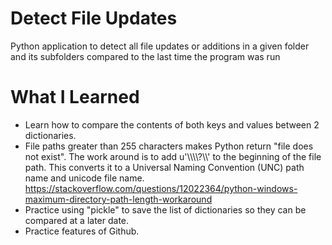 # Detect File Updates
Python application to detect all file updates or additions in a given folder and its subfolders compared to the last time the program was run

# What I Learned
* Learn how to compare the contents of both keys and values between 2 dictionaries.
* File paths greater than 255 characters makes Python return "file does not exist". The work around is to add u'\\\\\\\\?\\\\' to the beginning of the file path. This converts it to a Universal Naming Convention (UNC) path name and unicode file name.
    https://stackoverflow.com/questions/12022364/python-windows-maximum-directory-path-length-workaround
* Practice using "pickle" to save the list of dictionaries so they can be compared at a later date.
* Practice features of Github.
